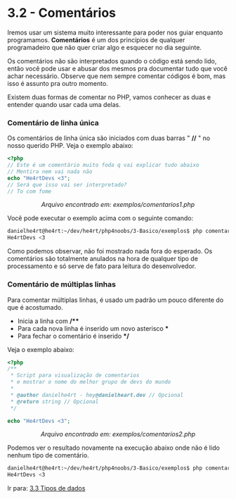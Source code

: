# 3.2 - Comentários

Iremos usar um sistema muito interessante para poder nos guiar enquanto programamos. **Comentários** é um dos princípios de qualquer programadeiro que não quer criar algo e esquecer no dia seguinte.

Os comentários não são interpretados quando o código está sendo lido, então você pode usar e abusar dos mesmos pra documentar tudo que você achar necessário.
Observe que nem sempre comentar códigos é bom, mas isso é assunto pra outro momento.

Existem duas formas de comentar no PHP, vamos conhecer as duas e entender quando usar cada uma delas.

### Comentário de linha única

Os comentários de linha única são iniciados com duas barras " **//** " no nosso querido PHP.
Veja o exemplo abaixo:

```php
<?php
// Este é um comentário muito foda q vai explicar tudo abaixo
// Mentira nem vai nada não
echo "He4rtDevs <3";
// Será que isso vai ser interpretado?
// To com fome
```

<center><i>Arquivo encontrado em: exemplos/comentarios1.php</i></center>

Você pode executar o exemplo acima com o seguinte comando:<br>

```bash
danielhe4rt@he4rt:~/dev/he4rt/php4noobs/3-Basico/exemplos$ php comentarios1.php
He4rtDevs <3
```

Como podemos observar, não foi mostrado nada fora do esperado. Os comentários são totalmente anulados na hora de qualquer tipo de processamento e só serve de fato para leitura do desenvolvedor.

### Comentário de múltiplas linhas

Para comentar múltiplas linhas, é usado um padrão um pouco diferente do que é acostumado.

- Inicia a linha com **/\*\***
- Para cada nova linha é inserido um novo asterisco **\***
- Para fechar o comentário é inserido <strong>\*/</strong>

Veja o exemplo abaixo:

```php
<?php
/**
 * Script para visualização de comentarios
 * e mostrar o nome do melhor grupo de devs do mundo
 *
 * @author danielhe4rt - hey@danielheart.dev // Opcional
 * @return string // Opcional
 */

echo "He4rtDevs <3";
```

<center><i>Arquivo encontrado em: exemplos/comentarios2.php</i></center>

Podemos ver o resultado novamente na execução abaixo onde não é lido nenhum tipo de comentário.

```bash
danielhe4rt@he4rt:~/dev/he4rt/php4noobs/3-Basico/exemplos$ php comentarios2.php
He4rtDevs <3
```

Ir para: [3.3 Tipos de dados](3-Tipos-de-dados.md)
